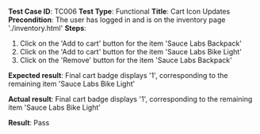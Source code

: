 **Test Case ID**: TC006
**Test Type**: Functional
**Title**: Cart Icon Updates
**Precondition**: The user has logged in and is on the inventory page './inventory.html'
**Steps**:
1. Click on the 'Add to cart' button for the item 'Sauce Labs Backpack'
2. Click on the 'Add to cart' button for the item 'Sauce Labs Bike Light'
3. Click on the 'Remove' button for the item 'Sauce Labs Backpack'

**Expected result**: Final cart badge displays '1', corresponding to the remaining item 'Sauce Labs Bike Light'

**Actual result**: Final cart badge displays '1', corresponding to the remaining item 'Sauce Labs Bike Light'

**Result**: Pass